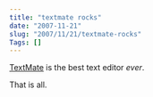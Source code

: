 ```yaml
--- 
title: "textmate rocks"
date: "2007-11-21"
slug: "2007/11/21/textmate-rocks"
Tags: []
---
```

<a href="http://macromates.com/">TextMate</a> is the best text editor <i>ever</i>.

That is all.
